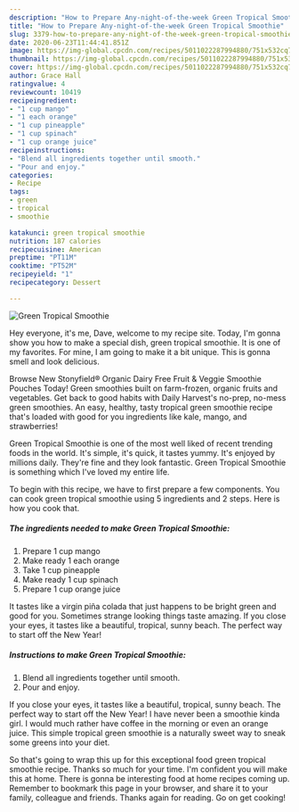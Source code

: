 ```yaml
---
description: "How to Prepare Any-night-of-the-week Green Tropical Smoothie"
title: "How to Prepare Any-night-of-the-week Green Tropical Smoothie"
slug: 3379-how-to-prepare-any-night-of-the-week-green-tropical-smoothie
date: 2020-06-23T11:44:41.851Z
image: https://img-global.cpcdn.com/recipes/5011022287994880/751x532cq70/green-tropical-smoothie-recipe-main-photo.jpg
thumbnail: https://img-global.cpcdn.com/recipes/5011022287994880/751x532cq70/green-tropical-smoothie-recipe-main-photo.jpg
cover: https://img-global.cpcdn.com/recipes/5011022287994880/751x532cq70/green-tropical-smoothie-recipe-main-photo.jpg
author: Grace Hall
ratingvalue: 4
reviewcount: 10419
recipeingredient:
- "1 cup mango"
- "1 each orange"
- "1 cup pineapple"
- "1 cup spinach"
- "1 cup orange juice"
recipeinstructions:
- "Blend all ingredients together until smooth."
- "Pour and enjoy."
categories:
- Recipe
tags:
- green
- tropical
- smoothie

katakunci: green tropical smoothie 
nutrition: 187 calories
recipecuisine: American
preptime: "PT11M"
cooktime: "PT52M"
recipeyield: "1"
recipecategory: Dessert

---
```



![Green Tropical Smoothie](https://img-global.cpcdn.com/recipes/5011022287994880/751x532cq70/green-tropical-smoothie-recipe-main-photo.jpg)

Hey everyone, it's me, Dave, welcome to my recipe site. Today, I'm gonna show you how to make a special dish, green tropical smoothie. It is one of my favorites. For mine, I am going to make it a bit unique. This is gonna smell and look delicious.

Browse New Stonyfield® Organic Dairy Free Fruit &amp; Veggie Smoothie Pouches Today! Green smoothies built on farm-frozen, organic fruits and vegetables. Get back to good habits with Daily Harvest&#39;s no-prep, no-mess green smoothies. An easy, healthy, tasty tropical green smoothie recipe that&#39;s loaded with good for you ingredients like kale, mango, and strawberries!

Green Tropical Smoothie is one of the most well liked of recent trending foods in the world. It's simple, it's quick, it tastes yummy. It's enjoyed by millions daily. They're fine and they look fantastic. Green Tropical Smoothie is something which I've loved my entire life.


To begin with this recipe, we have to first prepare a few components. You can cook green tropical smoothie using 5 ingredients and 2 steps. Here is how you cook that.

<!--inarticleads1-->

##### The ingredients needed to make Green Tropical Smoothie:

1. Prepare 1 cup mango
1. Make ready 1 each orange
1. Take 1 cup pineapple
1. Make ready 1 cup spinach
1. Prepare 1 cup orange juice


It tastes like a virgin piña colada that just happens to be bright green and good for you. Sometimes strange looking things taste amazing. If you close your eyes, it tastes like a beautiful, tropical, sunny beach. The perfect way to start off the New Year! 

<!--inarticleads2-->

##### Instructions to make Green Tropical Smoothie:

1. Blend all ingredients together until smooth.
1. Pour and enjoy.


If you close your eyes, it tastes like a beautiful, tropical, sunny beach. The perfect way to start off the New Year! I have never been a smoothie kinda girl. I would much rather have coffee in the morning or even an orange juice. This simple tropical green smoothie is a naturally sweet way to sneak some greens into your diet. 

So that's going to wrap this up for this exceptional food green tropical smoothie recipe. Thanks so much for your time. I'm confident you will make this at home. There is gonna be interesting food at home recipes coming up. Remember to bookmark this page in your browser, and share it to your family, colleague and friends. Thanks again for reading. Go on get cooking!
